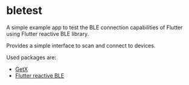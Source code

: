# bletest

A simple example app to test the BLE connection capabilities of Flutter using Flutter reactive BLE library.

Provides a simple interface to scan and connect to devices.

Used packages are:

- [GetX](https://pub.dev/packages/get/)
- [Flutter reactive BLE](https://pub.dev/packages/flutter_reactive_ble)
